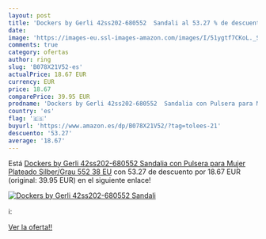 ```yaml
---
layout: post
title: 'Dockers by Gerli 42ss202-680552  Sandali al 53.27 % de descuento'
date: 
image: 'https://images-eu.ssl-images-amazon.com/images/I/51ygtf7CKoL._SL200_.jpg'
comments: true
category: ofertas
author: ring
slug: 'B078X21V52-es'
actualPrice: 18.67 EUR
currency: EUR
price: 18.67
comparePrice: 39.95 EUR
prodname: 'Dockers by Gerli 42ss202-680552  Sandalia con Pulsera para Mujer  Plateado  Silber/Grau 552   38 EU'
country: 'es'
flag: '🇪🇸'
buyurl: 'https://www.amazon.es/dp/B078X21V52/?tag=tolees-21'
descuento: '53.27'
average: '18.67'
---
```


Está [Dockers by Gerli 42ss202-680552  Sandalia con Pulsera para Mujer  Plateado  Silber/Grau 552   38 EU](https://www.amazon.es/dp/B078X21V52/?tag=tolees-21) con 53.27 de descuento por 18.67 EUR (original: 39.95 EUR) en el siguiente enlace!

[![Dockers by Gerli 42ss202-680552  Sandali](https://images-eu.ssl-images-amazon.com/images/I/51ygtf7CKoL._SL200_.jpg)](https://www.amazon.es/dp/B078X21V52/?tag=tolees-21)

ℹ️:


[Ver la oferta!!](https://www.amazon.es/dp/B078X21V52/?tag=tolees-21)
